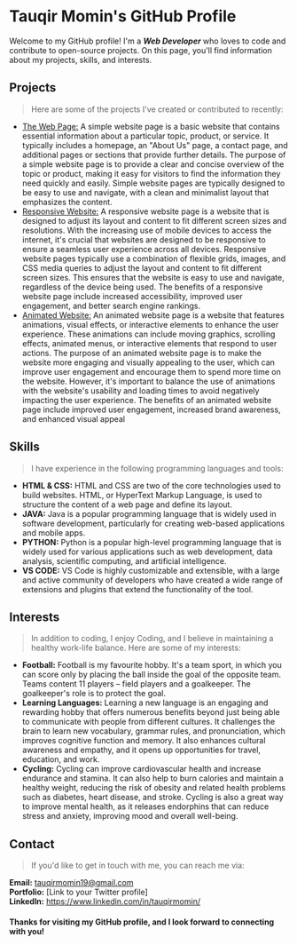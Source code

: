 
# Tauqir Momin's GitHub Profile<br>
Welcome to my GitHub profile! I'm a ***Web Developer*** who loves to code and contribute to open-source projects. On this page, you'll find information about my projects, skills, and interests.

## Projects<br>
>Here are some of the projects I've created or contributed to recently:

* [The Web Page:](https://github.com/tauqirmomin77/the-tauqir-web.git) A simple website page is a basic website that contains essential information about a particular topic, product, or service. It typically includes a homepage, an "About Us" page, a contact page, and additional pages or sections that provide further details. The purpose of a simple website page is to provide a clear and concise overview of the topic or product, making it easy for visitors to find the information they need quickly and easily. Simple website pages are typically designed to be easy to use and navigate, with a clean and minimalist layout that emphasizes the content.<br>
* [Responsive Website:](https://github.com/tauqirmomin77/responsive-website.git) A responsive website page is a website that is designed to adjust its layout and content to fit different screen sizes and resolutions. With the increasing use of mobile devices to access the internet, it's crucial that websites are designed to be responsive to ensure a seamless user experience across all devices. Responsive website pages typically use a combination of flexible grids, images, and CSS media queries to adjust the layout and content to fit different screen sizes. This ensures that the website is easy to use and navigate, regardless of the device being used. The benefits of a responsive website page include increased accessibility, improved user engagement, and better search engine rankings.<br>
* [Animated Website:](https://github.com/tauqirmomin77/animated-website.git) An animated website page is a website that features animations, visual effects, or interactive elements to enhance the user experience. These animations can include moving graphics, scrolling effects, animated menus, or interactive elements that respond to user actions. The purpose of an animated website page is to make the website more engaging and visually appealing to the user, which can improve user engagement and encourage them to spend more time on the website. However, it's important to balance the use of animations with the website's usability and loading times to avoid negatively impacting the user experience. The benefits of an animated website page include improved user engagement, increased brand awareness, and enhanced visual appeal<br>

## Skills
>I have experience in the following programming languages and tools:

* **HTML & CSS:** HTML and CSS are two of the core technologies used to build websites. HTML, or HyperText Markup Language, is used to structure the content of a web page and define its layout.<br>
* **JAVA:** Java is a popular programming language that is widely used in software development, particularly for creating web-based applications and mobile apps.<br>
* **PYTHON:** Python is a popular high-level programming language that is widely used for various applications such as web development, data analysis, scientific computing, and artificial intelligence.<br>
* **VS CODE:** VS Code is highly customizable and extensible, with a large and active community of developers who have created a wide range of extensions and plugins that extend the functionality of the tool.<br>

## Interests
>In addition to coding, I enjoy Coding, and I believe in maintaining a healthy work-life balance. Here are some of my interests:

* **Football:** Football is my favourite hobby. It's a team sport, in which you can score only by placing the ball inside the goal of the opposite team. Teams content 11 players – field players and a goalkeeper. The goalkeeper's role is to protect the goal.<br>
* **Learning Languages:** Learning a new language is an engaging and rewarding hobby that offers numerous benefits beyond just being able to communicate with people from different cultures. It challenges the brain to learn new vocabulary, grammar rules, and pronunciation, which improves cognitive function and memory. It also enhances cultural awareness and empathy, and it opens up opportunities for travel, education, and work.<br>
* **Cycling:** Cycling can improve cardiovascular health and increase endurance and stamina. It can also help to burn calories and maintain a healthy weight, reducing the risk of obesity and related health problems such as diabetes, heart disease, and stroke. Cycling is also a great way to improve mental health, as it releases endorphins that can reduce stress and anxiety, improving mood and overall well-being.<br>

## Contact
>If you'd like to get in touch with me, you can reach me via:

**Email:** tauqirmomin19@gmail.com <br> 
**Portfolio:** [Link to your Twitter profile]<br>
**LinkedIn:** https://www.linkedin.com/in/tauqirmomin/<br>

#### Thanks for visiting my GitHub profile, and I look forward to connecting with you!
